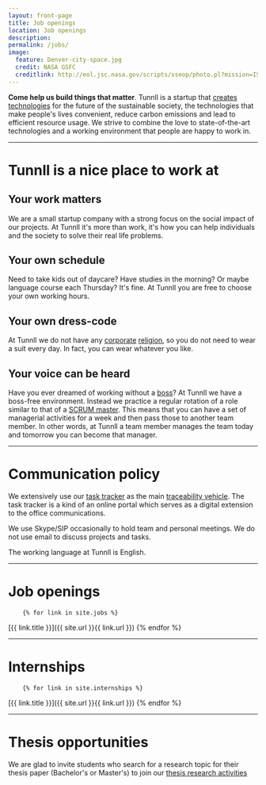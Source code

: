 ```yaml
---
layout: front-page 
title: Job openings 
location: Job openings 
description:  
permalink: /jobs/
image:
  feature: Denver-city-space.jpg
  credit: NASA GSFC
  creditlink: http://eol.jsc.nasa.gov/scripts/sseop/photo.pl?mission=ISS015&roll=E&frame=7366
---
```


**Come help us build things that matter**. Tunnll is a startup that [creates technologies](http://tunnll.com) for the future of the sustainable society, the technologies that make people's lives convenient, reduce carbon emissions and lead to efficient resource usage. We strive to combine the love to state-of-the-art technologies and a working environment that people are happy to work in.

* * *

# Tunnll is a nice place to work at

## Your work matters

We are a small startup company with a strong focus on the social impact of our projects. At Tunnll it's more than work, it's how you can help individuals and the society to solve their real life problems.


## Your own schedule

Need to take kids out of daycare? Have studies in the morning? Or maybe language course each Thursday? It's fine. At Tunnll you are free to choose your own working hours.

## Your own dress-code

At Tunnll we do not have any [corporate](http://en.wikipedia.org/wiki/Office_Space) [religion](https://en.wikipedia.org/wiki/Cult), so you do not need to wear a suit every day. In fact, you can wear whatever you like.

## Your voice can be heard

Have you ever dreamed of working without a [boss](http://en.wikipedia.org/wiki/Bill_Lumbergh)? At Tunnll we have a boss-free environment. Instead we practice a regular rotation of a role similar to that of a [SCRUM master](http://en.wikipedia.org/wiki/Scrum_(software_development)#Scrum_Master). This means that you can have a set of managerial activities for a week and then pass those to another team member. In other words, at Tunnll a team member manages the team today and tomorrow you can become that manager.

* * *

# Communication policy

We extensively use our [task tracker][1] as the main [traceability vehicle](https://en.wikipedia.org/wiki/Requirements_traceability). The task tracker is a kind of an online portal which serves as a digital extension to the office communications.

We use Skype/SIP occasionally to hold team and personal meetings. We do not use email to discuss projects and tasks.

The working language at Tunnll is English.

 [1]: http://redmine.org

* * *

# Job openings 


		{% for link in site.jobs %}
[{{ link.title }}]({{ site.url }}{{ link.url }})
{% endfor %}

* * *

# Internships

		{% for link in site.internships %}
[{{ link.title }}]({{ site.url }}{{ link.url }})
{% endfor %}

* * *

# Thesis opportunities

We are glad to invite students who search for a research topic for their thesis paper (Bachelor's or Master's) to join our [thesis research activities](/thesis-opportunities-students/)

